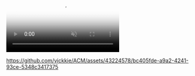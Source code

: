   <video id="video-background" autoplay muted loop poster="https://i.postimg.cc/BZ8YmbPD/frame-0133.webp">
    <source src="https://raw.githubusercontent.com/vickkie/On-scroll-Filter/main/ACM-short.mp4" type="video/mp4" />
    Your browser does not support the video tag.
  </video>

https://github.com/vickkie/ACM/assets/43224578/bc405fde-a9a2-4241-93ce-5348c3417375

